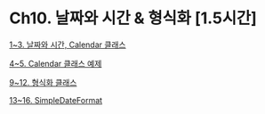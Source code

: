 # Ch10. 날짜와 시간 & 형식화 [1.5시간]

[1~3. 날짜와 시간, Calendar 클래스](Ch10%20%E1%84%82%E1%85%A1%E1%86%AF%E1%84%8D%E1%85%A1%E1%84%8B%E1%85%AA%20%E1%84%89%E1%85%B5%E1%84%80%E1%85%A1%E1%86%AB%20&%20%E1%84%92%E1%85%A7%E1%86%BC%E1%84%89%E1%85%B5%E1%86%A8%E1%84%92%E1%85%AA%20%5B1%205%E1%84%89%E1%85%B5%E1%84%80%E1%85%A1%E1%86%AB%5D%203a9a2ac6fc8d4d389dc788baa6834531/1~3%20%E1%84%82%E1%85%A1%E1%86%AF%E1%84%8D%E1%85%A1%E1%84%8B%E1%85%AA%20%E1%84%89%E1%85%B5%E1%84%80%E1%85%A1%E1%86%AB,%20Calendar%20%E1%84%8F%E1%85%B3%E1%86%AF%E1%84%85%E1%85%A2%E1%84%89%E1%85%B3%2048190f7ab85e483bb329cb7e39fc9da3.md)

[4~5. Calendar 클래스 예제](Ch10%20%E1%84%82%E1%85%A1%E1%86%AF%E1%84%8D%E1%85%A1%E1%84%8B%E1%85%AA%20%E1%84%89%E1%85%B5%E1%84%80%E1%85%A1%E1%86%AB%20&%20%E1%84%92%E1%85%A7%E1%86%BC%E1%84%89%E1%85%B5%E1%86%A8%E1%84%92%E1%85%AA%20%5B1%205%E1%84%89%E1%85%B5%E1%84%80%E1%85%A1%E1%86%AB%5D%203a9a2ac6fc8d4d389dc788baa6834531/4~5%20Calendar%20%E1%84%8F%E1%85%B3%E1%86%AF%E1%84%85%E1%85%A2%E1%84%89%E1%85%B3%20%E1%84%8B%E1%85%A8%E1%84%8C%E1%85%A6%206da70f77c65a4731b62c1b3988f9522b.md)

[9~12. 형식화 클래스](Ch10%20%E1%84%82%E1%85%A1%E1%86%AF%E1%84%8D%E1%85%A1%E1%84%8B%E1%85%AA%20%E1%84%89%E1%85%B5%E1%84%80%E1%85%A1%E1%86%AB%20&%20%E1%84%92%E1%85%A7%E1%86%BC%E1%84%89%E1%85%B5%E1%86%A8%E1%84%92%E1%85%AA%20%5B1%205%E1%84%89%E1%85%B5%E1%84%80%E1%85%A1%E1%86%AB%5D%203a9a2ac6fc8d4d389dc788baa6834531/9~12%20%E1%84%92%E1%85%A7%E1%86%BC%E1%84%89%E1%85%B5%E1%86%A8%E1%84%92%E1%85%AA%20%E1%84%8F%E1%85%B3%E1%86%AF%E1%84%85%E1%85%A2%E1%84%89%E1%85%B3%20f4c61dc1f3544d97800c5d2fdd2a5589.md)

[13~16. SimpleDateFormat](Ch10%20%E1%84%82%E1%85%A1%E1%86%AF%E1%84%8D%E1%85%A1%E1%84%8B%E1%85%AA%20%E1%84%89%E1%85%B5%E1%84%80%E1%85%A1%E1%86%AB%20&%20%E1%84%92%E1%85%A7%E1%86%BC%E1%84%89%E1%85%B5%E1%86%A8%E1%84%92%E1%85%AA%20%5B1%205%E1%84%89%E1%85%B5%E1%84%80%E1%85%A1%E1%86%AB%5D%203a9a2ac6fc8d4d389dc788baa6834531/13~16%20SimpleDateFormat%20f364f4ca07cb452186d959eba9086187.md)